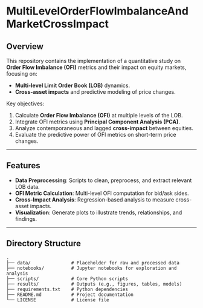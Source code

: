 # MultiLevelOrderFlowImbalanceAndMarketCrossImpact

## Overview
This repository contains the implementation of a quantitative study on **Order Flow Imbalance (OFI)** metrics and their impact on equity markets, focusing on:
- **Multi-level Limit Order Book (LOB)** dynamics.
- **Cross-asset impacts** and predictive modeling of price changes.

Key objectives:
1. Calculate **Order Flow Imbalance (OFI)** at multiple levels of the LOB.
2. Integrate OFI metrics using **Principal Component Analysis (PCA)**.
3. Analyze contemporaneous and lagged **cross-impact** between equities.
4. Evaluate the predictive power of OFI metrics on short-term price changes.

---

## Features
- **Data Preprocessing**: Scripts to clean, preprocess, and extract relevant LOB data.
- **OFI Metric Calculation**: Multi-level OFI computation for bid/ask sides.
- **Cross-Impact Analysis**: Regression-based analysis to measure cross-asset impacts.
- **Visualization**: Generate plots to illustrate trends, relationships, and findings.

---

## Directory Structure
```plaintext
.
├── data/               # Placeholder for raw and processed data
├── notebooks/          # Jupyter notebooks for exploration and analysis
├── scripts/            # Core Python scripts
├── results/            # Outputs (e.g., figures, tables, models)
├── requirements.txt    # Python dependencies
├── README.md           # Project documentation
└── LICENSE             # License file

